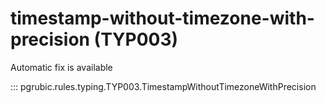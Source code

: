 # timestamp-without-timezone-with-precision (TYP003)

Automatic fix is available

::: pgrubic.rules.typing.TYP003.TimestampWithoutTimezoneWithPrecision
